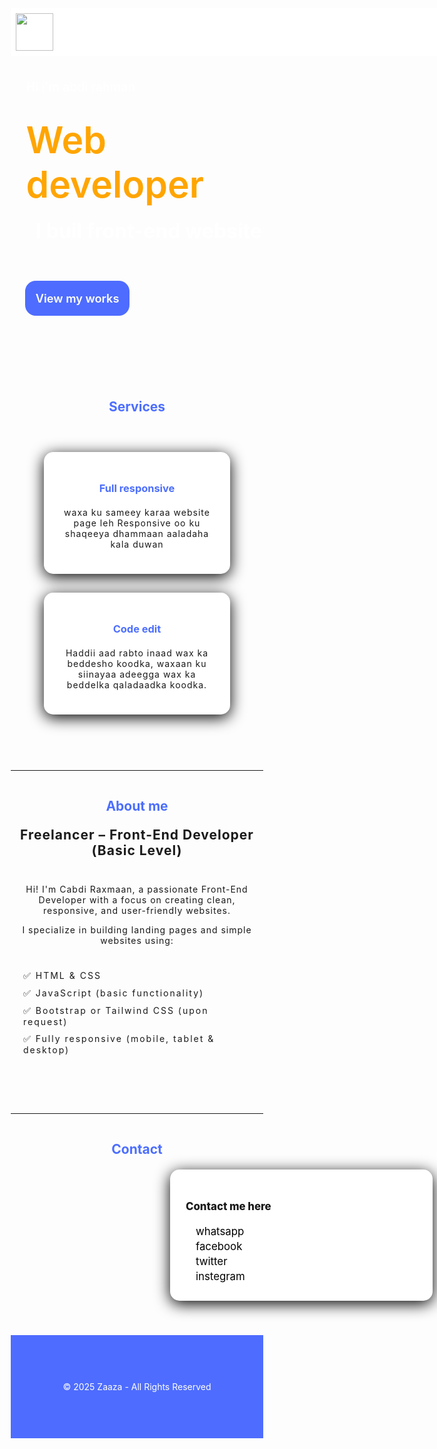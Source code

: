 <!DOCTYPE html>
<html lang="en">
<head>
  <meta charset="utf-8" />
  <meta name="viewport" content="width=device-width, initial-scale=1.0" />
  <title>Zaaza Page</title>
  <link rel="stylesheet" href="https://cdnjs.cloudflare.com/ajax/libs/font-awesome/6.5.0/css/all.min.css">
  <link href="https://fonts.googleapis.com/css2?family=Poppins&display=swap" rel="stylesheet">
  <style>
    * {
      margin: 0;
      padding: 0;
      box-sizing: border-box;
      scroll-behavior: smooth;
    }

    body {
      font-family: Poppins, sans-serif;
      background-color: white;
      width: 100%;
      overflow-x: hidden;
    }

    header.container {
      display: flex;
      width: 100%;
      background-color:#fff;
      justify-content: space-between;
      align-items: center;
      padding: 0.5rem;
    /*  padding: 10px 15px;*/
      position: fixed;
      z-index: 999;
    }

    nav ul {
      list-style: none;
      display: flex;
      gap: 1rem;
      justify-content: flex-end;
      align-items: center;
    }

    nav a {
      font-size: 1.1em;
      text-decoration: none;
      font-weight: 500;
      color: #4e6cff;
    }
    nav a:hover{
      color: purple;
    }

    /* Hide the toggle button by default */
    .menu-toggle {
      display: none;
      margin-left: auto;
      font-size: 1.8rem;
      color: #111;
      cursor: pointer;
    }
    .Logo a{
      text-decoration: none;
      font-size: 1.7em;
      font-weight: 700;
      color: #4e6cff;
      cursor: none;
      text-transform: uppercase;
    }
    section{
      widoth: 100%;
      max-width: 1600px;
      text-align: left;
      padding-bottom: 2.5em;
     /* padding-bottom: 40px;*/
      padding-top: 10px;
    }
    .main{
      width: 100%;
      margin-top: 3.75em;
      background: url("266ec5ffbf5bdbf0902b54a66a9ab483(Copy).jpg") no-repeat;
      background-attachment: fixed;
      position: center;
      background-size: cover;
    }
    .main h2 {
      margin-left: 1.25em;
      color: white;
      margin-top: 1.875em;
      font-size: 1.4em;
      font-weight: 500;
    }
    .main h2 span{
      color: white;
      display: inline-block;
      color: orange;
      margin-top: 0.625em;
      font-size: 3em;
      font-weight: 600;
    }
    .main h3 {
      color: white;
      margin-left: 1.25em;
      font-size: 2rem;
      font-weight: 700;
      margin-top: 0.625em;
      margin-bottom: 1.875em;
      base-palette: 0.0625em;
    }
    .main-btn {
      text-decoration: none;
      display: inline-block;
      margin-bottom: 1.875em;
      color: white;
      font-size: 1.3em;
      font-weight: 600;
      background-color: #4e6cff;
      border-radius: 0.9375em;
      margin-left: 1.25em;
      padding: 0.9375em;
      transition: 0.7s ease;
    }
    .main-btn:hover{
      background-color: #0a49f6;
      transform: scale(1.1);
    }
    .social-icons a{
      text-decoration: none;
      margin-left: 1.25em;
      color: white;
      font-size: 2em;
      font-weight: 600;
      padding-left: 0.625em;
    }
    .title{
      display: flex;
      justify-content: center;
      color: #4c6eff;
      margin: 20px;
    }
    .content{
      width: 100%;
      display: flex;
      justify-content: center;
      padding: 25px;
      flex-direction: row;
      flex-wrap: wrap;
      text-align: center;
    }
    .card{
      background-color: #fff;
      width: 21.25em;
      padding: 25px;
      font-size: 1em;
      box-shadow: 0 5px 25px rgba(1 1 1/25);
      border-radius: 15px;
      margin: 15px;
      transition: 0.7s ease;
    }
    .name{
      font-size: 1em;
      font-weight: 800;
      color: #4c6eff;
      margin-bottom: 20px;
    }
    .icon{
      font-size: 4rem;
      text-align: center;
      color: black;
      margin-bottom: 20px;
    }
    .card:hover{
      transform: scale(1.1);
    }
    .pragraph{
      letter-spacing: 1px;
    }
    main{
      width: 100%;
      text-align: left;
      padding-bottom: 40px;
      padding-top: 10px;
    }
    
    main p{
      letter-spacing: 1px;
      text-align: center;
      font-size: 1em;
    }
    .definition{
      padding-bottom: 20px;
      font-size: 1.5em;
      font-weight: 600;
    }
    main ul {
      list-style: none;
      letter-spacing: 2px;
      padding: 20px;
    }
    main li {
      padding: 5px 0 ;
    }
    form{
      width: 100%;
      background-color: #fff;
      width: 30em;
      padding: 25px;
      font-size: 1em;
      box-shadow: 0 5px 25px rgba(1 1 1/25);
      border-radius: 15px;
      margin: 15px;
      margin-left: 255px;
    }
    .Contact-icon{
      display: flex;
      gap: 1rem;
      color: black;
      margin-bottom: 4px;
    }
    .Contact-icon a{
      color: black;
      text-decoration: none;
      font-size: 1.2em;
    }
    .Contact-icon i{
      font-size: 1.7em;
    }
    form h3{
      font-size: 1.2em;
      font-weight: 800;
      margin-bottom: 20px;
    }
    /* Responsive styles */
    @media (max-width: 501px) {
      .menu-toggle {
        display: block;
      }

      nav ul {
        display: none;
        flex-direction: column;
        align-items: flex-end;
        background-color: #333;
        padding: 50px 50px;
        position: absolute;
        top: 70px;
        height: 100vh;
        justify-content: center;
        text-align: center;
        align-items: center;
        right: -450px;
        width: 200px;
        border-radius: 10px 0 0 10px;
        transition: right 3s ease;
        z-index: 100;
      }

      nav ul.show {
        display: flex;
        right: 0;
      }

      nav a {
        color: white;
        text-align: center;
        display: block;
        width: 100%;
        padding:0px;
      }
      
    .main{
      background: url("266ec5ffbf5bdbf0902b54a66a9ab483.jpg") no-repeat;
      background-attachment: fixed;
      position: center;
      background-size: cover;
      max-height:95vh;
    }
    
    .main h2 {
      margin-left: 20px;
      color: white;
      margin-top: 30px;
      font-size: 1.1em;
      font-weight: 500;
    }
    
    .main h2 span{
      color: white;
      display: inline-block;
      color: orange;
      margin-top: 10px;
      font-size: 2em;
      font-weight: 800;
    }
    
    .main h3 {
      color: white;
      margin-left: 20px;
      font-size: 1.7rem;
      font-weight: 700;
      margin-top: 10px;
      margin-bottom: 30px;
      base-palette: 1px;
    }
    
    .main-btn {
      text-decoration: none;
      display: inline-block;
      margin-bottom: 30px;
      color: white;
      font-size: 1em;
      font-weight: 600;
      background-color: #4e6cff;
      border-radius: 15px;
      margin-left: 20px;
      padding: 15px;
      transition: 0.7s ease;
    }
    
    .main-btn:hover{
      background-color: #0a49f6;
      transform: scale(1.1);
    }
    .social-icons a{
      text-decoration: none;
      margin-left: 20px;
      color: white;
      font-size: 1.5em;
      font-weight: 600;
      padding-left: 0px;
    }
    
    .title{
      display: flex;
      justify-content: center;
      color: #4c6eff;
      margin: 15px;
    }
    .content{
      display: flex;
      justify-content: center;
      padding: 15px;
      flex-direction: row;
      flex-wrap: wrap;
      text-align: center;
    }
    .card{
      background-color: #fff;
      width: 20em;
      padding: 20px;
      font-size: 1em;
      box-shadow: 0 5px 25px rgba(1 1 1/25);
      border-radius: 15px;
      margin: 15px;
      transition: 0.7s ease;
    }
    .name{
      font-size: 1em;
      font-weight: 800;
      color: #4c6eff;
      margin-bottom: 20px;
    }
    .icon{
      font-size: 5rem;
      text-align: center;
      color: black;
      margin-bottom: 20px;
    }
    .card:hover{
      transform: scale(1.1);
    }
    .pragraph{
      letter-spacing: 1px;
    }
    main{
      width: 100%;
      text-align: left;
      padding-bottom: 40px;
      padding-top: 10px;
    }
    
    main p{
      letter-spacing: 1px;
      text-align: center;
      font-size: 0.9em;
    }
    .definition{
      padding-bottom: 20px;
      font-size: 1em;
      font-weight: 600;
    }
    main ul {
      list-style: none;
      letter-spacing: 2px;
      padding: 20px;
    }
    main li {
      padding: 5px 0 ;
    }
    form{
      background-color: #fff;
      width: 20em;
      padding: 20px;
      font-size: 1em;
      box-shadow: 0 5px 25px rgba(1 1 1/25);
      border-radius: 15px;
      margin: 15;
      margin-left: 85px;
      transition: 0.7s ease;
    }
    .Contact-icon{
      display: flex;
      gap: 1rem;
      color: black;
      margin-bottom: 4px;
    }
    .Contact-icon a{
      color: black;
      text-decoration: none;
      font-size: 1.2em;
    }
    .Contact-icon i{
      font-size: 1.7em;
    }
    form h3{
      font-size: 1.2em;
      font-weight: 800;
      margin-bottom: 20px;
    }
    }
    @media (max-width: 370px) {
      .menu-toggle {
        display: block;
      }

      nav ul {
        display: none;
        flex-direction: column;
        align-items: flex-end;
        background-color: #333;
        padding: 50px 50px;
        position: absolute;
        top: 95px;
        right: -250px;
        width: 200px;
        border-radius: 10px 0 0 10px;
        transition: right 0.3s ease;
        z-index: 100;
      }

      nav ul.show {
        display: flex;
        right: 0;
      }

      nav a {
        color: white;
        text-align: center;
        display: block;
        width: 100%;
        padding:0px;
      }
    .main{
      background: url("266ec5ffbf5bdbf0902b54a66a9ab483.jpg") no-repeat;
      background-attachment: fixed;
      position: center;
      background-size: cover;
    }
    .main h2 {
      margin-left: 20px;
      color: white;
      margin-top: 30px;
      font-size: 1.1em;
      font-weight: 500;
    }
    .main h2 span{
      color: white;
      display: inline-block;
      color: orange;
      margin-top: 10px;
      font-size: 2em;
      font-weight: 800;
    }
    .main h3 {
      color: white;
      margin-left: 20px;
      font-size: 1.7rem;
      font-weight: 700;
      margin-top: 10px;
      margin-bottom: 30px;
      base-palette: 1px;
    }
    .main-btn {
      text-decoration: none;
      display: inline-block;
      margin-bottom: 30px;
      color: white;
      font-size: 1em;
      font-weight: 600;
      background-color: #4e6cff;
      border-radius: 15px;
      margin-left: 20px;
      padding: 15px;
      transition: 0.7s ease;
    }
    .main-btn:hover{
      background-color: #0a49f6;
      transform: scale(1.1);
    }
    .social-icons a{
      text-decoration: none;
      margin-left: 20px;
      color: white;
      font-size: 1.5em;
      font-weight: 600;
      padding-left: 0px;
    }
    
    .title{
      display: flex;
      justify-content: center;
      color: #4c6eff;
      margin: 15px;
    }
    .content{
      display: flex;
      justify-content: center;
      padding: 15px;
      flex-direction: row;
      flex-wrap: wrap;
      text-align: center;
    }
    .card{
      background-color: #fff;
      width: 20em;
      padding: 20px;
      font-size: 1em;
      box-shadow: 0 5px 25px rgba(1 1 1/25);
      border-radius: 15px;
      margin: 15px;
      transition: 0.7s ease;
    }
    .name{
      font-size: 1em;
      font-weight: 800;
      color: #4c6eff;
      margin-bottom: 20px;
    }
    .icon{
      font-size: 5rem;
      text-align: center;
      color: black;
      margin-bottom: 20px;
    }
    .card:hover{
      transform: scale(1.1);
    }
    .pragraph{
      letter-spacing: 1px;
    }
    main{
      width: 100%;
      text-align: left;
      padding-bottom: 40px;
      padding-top: 10px;
    }
    
    main p{
      letter-spacing: 1px;
      text-align: center;
      font-size: 0.9em;
    }
    .definition{
      padding-bottom: 20px;
      font-size: 1em;
      font-weight: 600;
    }
    main ul {
      list-style: none;
      letter-spacing: 2px;
      padding: 20px;
    }
    main li {
      padding: 5px 0 ;
    }
    form{
      background-color: #fff;
      width: 13em;
      padding: 15px;
      font-size: 1em;
      box-shadow: 0 5px 25px rgba(1 1 1/25);
      border-radius: 15px;
      margin: 15;
      margin-left: 20px;
      transition: 0.7s ease;
    }
    .Contact-icon{
      display: flex;
      gap: 1rem;
      color: black;
      margin-bottom: 4px;
    }
    .Contact-icon a{
      color: black;
      text-decoration: none;
      font-size: 1.2em;
    }
    .Contact-icon i{
      font-size: 1.7em;
    }
    form h3{
      font-size: 1.2em;
      font-weight: 800;
      margin-bottom: 20px;
    }
    }
  </style>
</head>
<body>
  <header class="container">
    <div class="Logo">
      <img src="20250614_055048.png" height="60">
    </div>
    <div class="menu-toggle" onclick="toggleMenu()">
      <i class="fas fa-bars"></i>
    </div>
    <nav>
      <ul id="nav-links">
        <li><a href="#Services">Services</a></li>
        <li><a href="#Contact">Contact</a></li>
        <li><a href="#about-me">About me</a></li>
      </ul>
    </nav>
  </header>
  <hr>
 <section class="main">
   <h2>Hi i'm abdi rahman <br> <span>Web developer</span></h2>
   <h3>I buil front-end website</h3>
   <a href="#" class="main-btn" onclick="showMessage()">View my works</a>
   <div class="social-icons">
     <a href="https://wa.me/252617402662" target="_blank"><i class="fa-brands fa-whatsapp"></i></a>
     <a href="https://www.facebook.com/share/16gKt2tZ9S/" target="_blank"><i class="fa-brands fa-facebook"></i></a>
     <a href="https://x.com/MAHADCABDI252?s=09" target="_blank"><i class="fa-brands fa-x-twitter"></i></a>
   </div>
 </section>
 <section class="Services" id="Services">
   <h2 class="title">Services</h2>
   <div class="content">
     <div class="card">
       <div class="icon">
         <i class="fa-solid fa-desktop"></i>
       </div>
       <div class="name">
         <h3>Full responsive</h3>
       </div>
       <div class="pragraph">
         <p>waxa ku sameey karaa website page leh Responsive oo ku shaqeeya dhammaan aaladaha kala duwan</p>
       </div>
     </div>
     <div class="card">
       <div class="icon">
         <i class="fa-solid fa-pen-to-square"></i>
       </div>
       <div class="name">
         <h3>Code edit</h3>
       </div>
       <div class="pragraph">
         <p>Haddii aad rabto inaad wax ka beddesho koodka, waxaan ku siinayaa adeegga wax ka beddelka qaladaadka koodka.</p>
       </div>
     </div>
   </div>
 </section>
 <hr>
 <main class="about-me" id="about-me">
   <h2 class="title">About me</h2>
   <p class="definition">
     <strong>Freelancer – Front-End Developer (Basic Level)</strong>
   </p>
   <p>
     Hi! I'm Cabdi Raxmaan, a passionate Front-End Developer with a focus on creating clean, responsive, and user-friendly websites.
   </p>
   <p>
     I specialize in building landing pages and simple websites using:
   </p>
   <p>
     <ul>
       <li>✅ HTML & CSS</li>
       <li>✅ JavaScript (basic functionality)</li>
       <li>✅ Bootstrap or Tailwind CSS (upon request)</li>
       <li>✅ Fully responsive (mobile, tablet & desktop)</li>
     </ul>
   </p>
 </main>
 <hr>
 <main>
    <h2 class="title" id="Contact">Contact</h2>
    <form>
      <h3>Contact me here</h3>
      <div class="Contact-icon">
        <a href="https://wa.me/252617402662"target="_blank" class="Contact-icon">
          <i class="fa-brands fa-whatsapp"></i>
        </a>
        <a href="https://wa.me/252617402662" target="_blank">whatsapp</a>
      </div>
      <div class="Contact-icon">
        <a href="https://www.facebook.com/share/16gKt2tZ9S/"target="_blank" class="Contact-icon">
          <i class="fa-brands fa-facebook"></i>
        </a>
        <a href="https://www.facebook.com/share/16gKt2tZ9S/" target="_blank">facebook</a>
      </div>
      <div class="Contact-icon">
        <a href="https://x.com/MAHADCABDI252?s=09"target="_blank" class="Contact-icon">
          <i class="fa-brands fa-x-twitter"></i>
        </a>
        <a href="https://x.com/MAHADCABDI252?s=09" target="_blank">twitter</a>
      </div>
      <div class="Contact-icon">
        <a href="https://www.instagram.com/nedvedo1?igsh=MWx5c3EzMmQ4cm1xOQ=="target="_blank" class="Contact-icon">
          <i class="fa-brands fa-instagram"></i>
        </a>
        <a href="https://www.instagram.com/nedvedo1?igsh=MWx5c3EzMmQ4cm1xOQ==" target="_blank">instegram</a>
      </div>
    </form>
  </main>
  <script>
    function toggleMenu() {
      const navLinks = document.getElementById('nav-links');
      navLinks.classList.toggle('show');
    }
    function showMessage(){
      alert("wali wax xog ah lama soo gelin")
    }
  </script>
  <footer style="text-align:center; padding: 60px; background:#4e6cff; color:white;">
  <p>© 2025 Zaaza - All Rights Reserved</p>
</footer>
</body>
</html>
